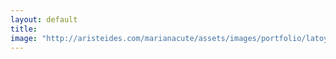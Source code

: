 ```yaml
---
layout: default
title: 
image: "http://aristeides.com/marianacute/assets/images/portfolio/latoya-the-island.jpg"
--- 
```

